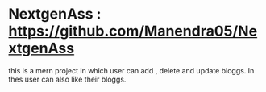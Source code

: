 # NextgenAss  :  https://github.com/Manendra05/NextgenAss

this is a mern project in which user can add , delete and update bloggs.
In thes user can also like their bloggs.

